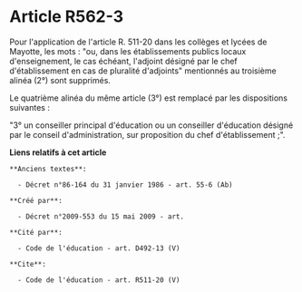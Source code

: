 # Article R562-3

Pour l'application de l'article R. 511-20 dans les collèges et lycées de Mayotte, les mots : "ou, dans les établissements
publics locaux d'enseignement, le cas échéant, l'adjoint désigné par le chef d'établissement en cas de pluralité d'adjoints"
mentionnés au troisième alinéa (2°) sont supprimés. 

Le quatrième alinéa du même article (3°) est remplacé par les dispositions suivantes : 

"3° un conseiller principal d'éducation ou un conseiller d'éducation désigné par le conseil d'administration, sur proposition
du chef d'établissement ;".

**Liens relatifs à cet article**

	**Anciens textes**:

	  - Décret n°86-164 du 31 janvier 1986 - art. 55-6 (Ab)

	**Créé par**:

	  - Décret n°2009-553 du 15 mai 2009 - art.

	**Cité par**:

	  - Code de l'éducation - art. D492-13 (V)

	**Cite**:

	  - Code de l'éducation - art. R511-20 (V)
